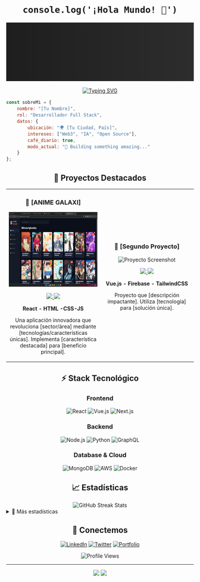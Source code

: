 <div align="center">
  
  # ```console.log('¡Hola Mundo! 👋')```
  
  [<img src="banner.svg" alt="Banner personalizado" />](Tu-portfolio-link)

  [![Typing SVG](https://readme-typing-svg.herokuapp.com?font=Fira+Code&pause=1000&color=00F726&random=false&width=435&lines=Desarrollador+Full+Stack;Entusiasta+de+la+tecnolog%C3%ADa;Siempre+aprendiendo+algo+nuevo)](https://git.io/typing-svg)
</div>

```javascript
const sobreMi = {
    nombre: "[Tu Nombre]",
    rol: "Desarrollador Full Stack",
    datos: {
        ubicación: "🌍 [Tu Ciudad, País]",
        intereses: ["Web3", "IA", "Open Source"],
        café_diario: true,
        modo_actual: "🚀 Building something amazing..."
    }
};
```

<div align="center">
  <h2>🎯 Proyectos Destacados</h2>
</div>

<table>
  <tr>
    <td width="50%">
      <h3 align="center">🌟 [ANIME GALAXI]</h3>
      <div align="center">
        <img src="IMG-20250109-WA0002.jpg" alt="Proyecto Screenshot" width="400" height="200"/>
        <p>
          <a href="github-repo-link" target="_blank">
            <img src="https://img.shields.io/badge/CÓDIGO-ff9?style=for-the-badge&logo=github&logoColor=black"/>
          </a>
          <a href="demo-link" target="_blank">
            <img src="https://img.shields.io/badge/DEMO-blue?style=for-the-badge&logoColor=white"/>
          </a>
        </p>
        <p><strong>React - HTML -CSS-JS </strong></p>
        <p>Una aplicación innovadora que revoluciona [sector/área] mediante [tecnologías/características únicas]. Implementa [característica destacada] para [beneficio principal].</p>
      </div>
    </td>
    <td width="50%">
      <h3 align="center">💫 [Segundo Proyecto]</h3>
      <div align="center">
        <img src="/api/placeholder/400/200" alt="Proyecto Screenshot" width="400" height="200"/>
        <p>
          <a href="github-repo-link" target="_blank">
            <img src="https://img.shields.io/badge/CÓDIGO-ff9?style=for-the-badge&logo=github&logoColor=black"/>
          </a>
          <a href="demo-link" target="_blank">
            <img src="https://img.shields.io/badge/DEMO-blue?style=for-the-badge&logoColor=white"/>
          </a>
        </p>
        <p><strong>Vue.js - Firebase - TailwindCSS</strong></p>
        <p>Proyecto que [descripción impactante]. Utiliza [tecnología] para [solución única].</p>
      </div>
    </td>
  </tr>
</table>

<div align="center">
  <h2>⚡ Stack Tecnológico</h2>
</div>

<div align="center">
  
  ### Frontend
  ![React](https://img.shields.io/badge/-React-61DAFB?style=for-the-badge&logo=react&logoColor=black)
  ![Vue.js](https://img.shields.io/badge/-Vue.js-4FC08D?style=for-the-badge&logo=vue.js&logoColor=white)
  ![Next.js](https://img.shields.io/badge/-Next.js-000000?style=for-the-badge&logo=next.js&logoColor=white)
  
  ### Backend
  ![Node.js](https://img.shields.io/badge/-Node.js-339933?style=for-the-badge&logo=node.js&logoColor=white)
  ![Python](https://img.shields.io/badge/-Python-3776AB?style=for-the-badge&logo=python&logoColor=white)
  ![GraphQL](https://img.shields.io/badge/-GraphQL-E10098?style=for-the-badge&logo=graphql&logoColor=white)
  
  ### Database & Cloud
  ![MongoDB](https://img.shields.io/badge/-MongoDB-47A248?style=for-the-badge&logo=mongodb&logoColor=white)
  ![AWS](https://img.shields.io/badge/-AWS-232F3E?style=for-the-badge&logo=amazon-aws&logoColor=white)
  ![Docker](https://img.shields.io/badge/-Docker-2496ED?style=for-the-badge&logo=docker&logoColor=white)
</div>

<div align="center">
  <h2>📈 Estadísticas</h2>
</div>

<div align="center">
  <img src="https://github-readme-streak-stats.herokuapp.com/?user=TuUsuario&theme=radical" alt="GitHub Streak Stats" />
</div>

<details>
  <summary>🌟 Más estadísticas</summary>
  <div align="center">
    <img src="https://github-readme-stats.vercel.app/api?username=TuUsuario&show_icons=true&theme=radical" alt="GitHub Stats" />
    <img src="https://github-readme-stats.vercel.app/api/top-langs/?username=TuUsuario&layout=compact&theme=radical" alt="Top Languages" />
  </div>
</details>

<div align="center">
  <h2>🤝 Conectemos</h2>
  
  [![LinkedIn](https://img.shields.io/badge/-LINKEDIN-0077B5?style=for-the-badge&logo=linkedin&logoColor=white)](Tu-linkedIn)
  [![Twitter](https://img.shields.io/badge/-TWITTER-1DA1F2?style=for-the-badge&logo=twitter&logoColor=white)](Tu-twitter)
  [![Portfolio](https://img.shields.io/badge/-PORTFOLIO-000000?style=for-the-badge&logo=safari&logoColor=white)](https://jeison-david.github.io/Portafolio-/)
  
  ![Profile Views](https://komarev.com/ghpvc/?username=TuUsuario&color=blueviolet&style=for-the-badge)
</div>

---

<div align="center">
  <img src="https://forthebadge.com/images/badges/built-with-love.svg"/>
  <img src="https://forthebadge.com/images/badges/powered-by-coffee.svg"/>
</div>
